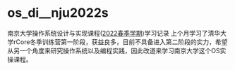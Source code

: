 # os_di__nju2022s
南京大学操作系统设计与实现课程([2022春季学期](https://jyywiki.cn/OS/2022/))学习记录
上个月学习了清华大学rCore冬季训练营第一阶段，获益良多，目前不具备进入第二阶段的实力，希望从另一个角度来研究操作系统以及编程实践，因此改道来学习南京大学这个OS实操课程。